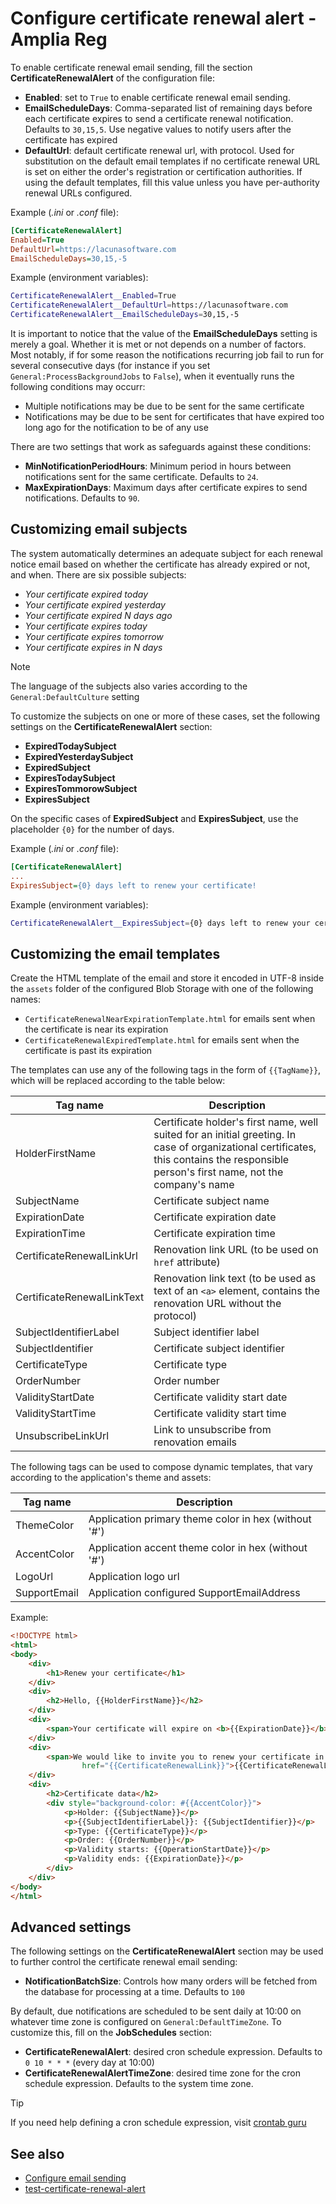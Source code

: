 # Configure certificate renewal alert - Amplia Reg

To enable certificate renewal email sending, fill the section **CertificateRenewalAlert** of the configuration file:

* **Enabled**: set to `True` to enable certificate renewal email sending.
* **EmailScheduleDays**: Comma-separated list of remaining days before each certificate expires to send a certificate renewal notification. Defaults to `30,15,5`. Use negative values to notify users after the certificate has expired
* **DefaultUrl**: default certificate renewal url, with protocol. Used for substitution on the default email templates if no certificate renewal URL is set on either the order's registration or certification authorities. If using the default templates, fill this value unless you have per-authority renewal URLs configured.

Example (*.ini* or *.conf* file):

```ini
[CertificateRenewalAlert]
Enabled=True
DefaultUrl=https://lacunasoftware.com
EmailScheduleDays=30,15,-5
```

Example (environment variables):

```sh
CertificateRenewalAlert__Enabled=True
CertificateRenewalAlert__DefaultUrl=https://lacunasoftware.com
CertificateRenewalAlert__EmailScheduleDays=30,15,-5
```

It is important to notice that the value of the **EmailScheduleDays** setting is merely a goal. Whether it is met or not depends on a number of factors. Most notably, if for some reason the
notifications recurring job fail to run for several consecutive days (for instance if you set `General:ProcessBackgroundJobs` to `False`), when it eventually runs the following conditions may
occurr:

* Multiple notifications may be due to be sent for the same certificate
* Notifications may be due to be sent for certificates that have expired too long ago for the notification to be of any use

There are two settings that work as safeguards against these conditions:

* **MinNotificationPeriodHours**: Minimum period in hours between notifications sent for the same certificate. Defaults to `24`.
* **MaxExpirationDays**: Maximum days after certificate expires to send notifications. Defaults to `90`.

## Customizing email subjects

The system automatically determines an adequate subject for each renewal notice email based on whether the certificate has already expired or not, and when. There are six
possible subjects:

* *Your certificate expired today*
* *Your certificate expired yesterday*
* *Your certificate expired N days ago*
* *Your certificate expires today*
* *Your certificate expires tomorrow*
* *Your certificate expires in N days*

> [!NOTE]
> The language of the subjects also varies according to the `General:DefaultCulture` setting

To customize the subjects on one or more of these cases, set the following settings on the **CertificateRenewalAlert** section:

* **ExpiredTodaySubject**
* **ExpiredYesterdaySubject**
* **ExpiredSubject**
* **ExpiresTodaySubject**
* **ExpiresTommorowSubject**
* **ExpiresSubject**

On the specific cases of **ExpiredSubject** and **ExpiresSubject**, use the placeholder `{0}` for the number of days.

Example (*.ini* or *.conf* file):

```ini
[CertificateRenewalAlert]
...
ExpiresSubject={0} days left to renew your certificate!
```

Example (environment variables):

```sh
CertificateRenewalAlert__ExpiresSubject={0} days left to renew your certificate!
```

## Customizing the email templates

Create the HTML template of the email and store it encoded in UTF-8 inside the `assets` folder of the configured Blob Storage with one of the following names:

* `CertificateRenewalNearExpirationTemplate.html` for emails sent when the certificate is near its expiration
* `CertificateRenewalExpiredTemplate.html` for emails sent when the certificate is past its expiration

The templates can use any of the following tags in the form of `{{TagName}}`, which will be replaced according to the table below:

Tag name                       | Description
------------------------------ | -----------
HolderFirstName                | Certificate holder's first name, well suited for an initial greeting. In case of organizational certificates, this contains the responsible person's first name, not the company's name
SubjectName                    | Certificate subject name
ExpirationDate                 | Certificate expiration date
ExpirationTime                 | Certificate expiration time
CertificateRenewalLinkUrl      | Renovation link URL (to be used on `href` attribute)
CertificateRenewalLinkText     | Renovation link text (to be used as text of an `<a>` element, contains the renovation URL without the protocol)
SubjectIdentifierLabel         | Subject identifier label
SubjectIdentifier              | Certificate subject identifier
CertificateType                | Certificate type
OrderNumber                    | Order number
ValidityStartDate              | Certificate validity start date
ValidityStartTime              | Certificate validity start time
UnsubscribeLinkUrl             | Link to unsubscribe from renovation emails

The following tags can be used to compose dynamic templates, that vary according to the application's theme and assets:

Tag name               | Description
---------------------- | -----------
ThemeColor             | Application primary theme color in hex (without '#')
AccentColor            | Application accent theme color in hex (without '#')
LogoUrl                | Application logo url
SupportEmail           | Application configured SupportEmailAddress

Example:

```html
<!DOCTYPE html>
<html>
<body>
    <div>
        <h1>Renew your certificate</h1>
    </div>
    <div>
        <h2>Hello, {{HolderFirstName}}</h2>
    </div>
    <div>
        <span>Your certificate will expire on <b>{{ExpirationDate}}</b> at <b>{{ExpirationTime}}</b></span>
    </div>
    <div>
        <span>We would like to invite you to renew your certificate in <a target="_blank"
                href="{{CertificateRenewalLink}}">{{CertificateRenewalLinkText}}</a></span>
    </div>
    <div>
        <h2>Certificate data</h2>
        <div style="background-color: #{{AccentColor}}">
            <p>Holder: {{SubjectName}}</p>
            <p>{{SubjectIdentifierLabel}}: {{SubjectIdentifier}}</p>
            <p>Type: {{CertificateType}}</p>
            <p>Order: {{OrderNumber}}</p>
            <p>Validity starts: {{OperationStartDate}}</p>
            <p>Validity ends: {{ExpirationDate}}</p>
        </div>
    </div>
</body>
</html>
```

## Advanced settings

The following settings on the **CertificateRenewalAlert** section may be used to further control the certificate renewal email sending:

* **NotificationBatchSize**: Controls how many orders will be fetched from the database for processing at a time. Defaults to `100`

By default, due notifications are scheduled to be sent daily at 10:00 on whatever time zone is configured on `General:DefaultTimeZone`.
To customize this, fill on the **JobSchedules** section:

* **CertificateRenewalAlert**: desired cron schedule expression. Defaults to `0 10 * * *` (every day at 10:00)
* **CertificateRenewalAlertTimeZone**: desired time zone for the cron schedule expression. Defaults to the system time zone.

> [!TIP]
> If you need help defining a cron schedule expression, visit [crontab guru](https://crontab.guru/)

## See also

* [Configure email sending](configure-email.md)
* [test-certificate-renewal-alert](tool/test-certificate-renewal-alert.md)
